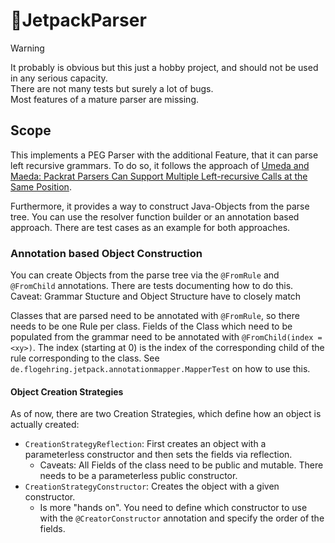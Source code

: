 # 🚀JetpackParser

> [!WARNING]  
> It probably is obvious but this just a hobby project, and should not be used in any serious capacity.  
> There are not many tests but surely a lot of bugs.  
> Most features of a mature parser are missing.
## Scope 
This implements a PEG Parser with the additional Feature, that it can parse left recursive grammars. To do so, it follows
the approach of [Umeda and Maeda: Packrat Parsers Can Support Multiple Left-recursive
Calls at the Same Position](https://www.jstage.jst.go.jp/article/ipsjjip/29/0/29_174/_pdf).

Furthermore, it provides a way to construct Java-Objects from the parse tree. You can use the resolver function builder
or an annotation based approach. There are test cases as an example for both approaches.

### Annotation based Object Construction
You can create Objects from the parse tree via the `@FromRule` and `@FromChild` annotations. 
There are tests documenting how to do this.  
Caveat: Grammar Stucture and Object Structure have to closely match

Classes that are parsed need to be annotated with `@FromRule`, so there needs to be one Rule per class.
Fields of the Class which need to be populated from the grammar need to be annotated with `@FromChild(index = <xy>)`. 
The index (starting at 0) is the index of the corresponding child of the rule corresponding to the class. 
See `de.flogehring.jetpack.annotationmapper.MapperTest` on how to use this.

#### Object Creation Strategies
As of now, there are two Creation Strategies, which define how an object is actually created: 
* `CreationStrategyReflection`: First creates an object with a parameterless constructor and then sets the fields via reflection.
  * Caveats: All Fields of the class need to be public and mutable. There needs to be a parameterless public constructor.
* `CreationStrategyConstructor`:  Creates the object with a given constructor.
  * Is more "hands on". You need to define which constructor to use with the `@CreatorConstructor` annotation and specify the order of the fields.
